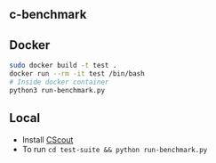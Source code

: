 c-benchmark
-----------

Docker
------

```bash
sudo docker build -t test .
docker run --rm -it test /bin/bash
# Inside docker container
python3 run-benchmark.py
```

Local
-----

* Install [CScout](https://github.com/dspinellis/cscout)
* To run `cd test-suite && python run-benchmark.py`
